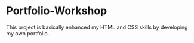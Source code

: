 # Portfolio-Workshop
This project is basically enhanced my HTML and CSS skills by developing my own portfolio.

